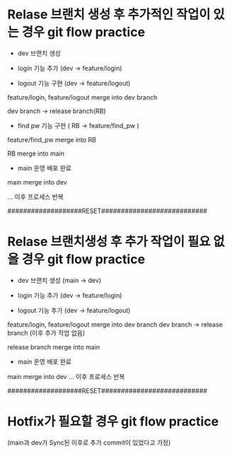 # Relase 브랜치 생성 후 추가적인 작업이 있는 경우 git flow practice

- dev 브랜치 생성

- login 기능 추가 (dev -> feature/login)

- logout 기능 구현 (dev -> feature/logout)

feature/login, feature/logout merge into dev branch

dev branch -> release branch(RB)

- find pw 기능 구현 ( RB -> feature/find_pw )

feature/find_pw merge into RB

RB merge into main

- main 운영 배포 완료

main merge into dev

... 이후 프로세스 반복

###################RESET###########################

# Relase 브랜치생성 후 추가 작업이 필요 없을 경우 git flow practice

- dev 브랜치 생성 (main -> dev)

- login 기능 추가 (dev -> feature/login)

- logout 기능 추가 (dev -> feature/logout)

feature/login, feature/logout merge into dev branch
dev branch -> release branch 
 (이후 추가 작업 없음)

release branch merge into main
- main 운영 배포 완료

main merge into dev
... 이후 프로세스 반복


###################RESET###########################

# Hotfix가 필요할 경우 git flow practice

(main과 dev가 Sync된 이후로 추가 commit이 있었다고 가정)